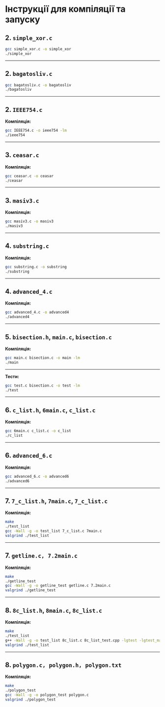 # Інструкції для компіляції та запуску

## 2. `simple_xor.c`

```bash
gcc simple_xor.c -o simple_xor
./simple_xor
```

---

## 2. `bagatosliv.c`

```bash
gcc bagatosliv.c -o bagatosliv
./bagatosliv
```

---

## 2. `IEEE754.c`

**Компіляція:**
```bash
gcc IEEE754.c -o ieee754 -lm
./ieee754
```

---

## 3. `ceasar.c`

**Компіляція:**
```bash
gcc ceasar.c -o ceasar
./ceasar
```

---

## 3. `masiv3.c`

**Компіляція:**
```bash
gcc masiv3.c -o masiv3
./masiv3
```

---

## 4. `substring.c`

**Компіляція:**
```bash
gcc substring.c -o substring
./substring
```

---

## 4. `advanced_4.c`

**Компіляція:**
```bash
gcc advanced_4.c -o advanced4
./advanced4
```

---

## 5. `bisection.h`, `main.c`, `bisection.c`

**Компіляція:**
```bash
gcc main.c bisection.c -o main -lm
./main
```

---

**Тести:**
```bash
gcc test.c bisection.c -o test -lm
./test
```

---

## 6. `c_list.h`, `6main.c`, `c_list.c`

**Компіляція:**
```bash
gcc 6main.c c_list.c -o c_list
./c_list
```

---

## 6. `advanced_6.c`

**Компіляція:**
```bash
gcc advanced_6.c -o advanced6
./advanced6
```

---

## 7. `7_c_list.h`, `7main.c`, `7_c_list.c`

**Компіляція:**
```bash
make
./test_list
gcc -Wall -g -o test_list 7_c_list.c 7main.c
valgrind ./test_list
```

---

## 7. `getline.c, 7.2main.c`

**Компіляція:**
```bash
make
./getline_test
gcc -Wall -g -o getline_test getline.c 7.2main.c
valgrind ./getline_test
```

---

## 8. `8c_list.h`, `8main.c`, `8c_list.c`

**Компіляція:**
```bash
make
./test_list
g++ -Wall -g -o test_list 8c_list.c 8c_list_test.cpp -lgtest -lgtest_main -lpthread
valgrind ./test_list
```

---

## 8. `polygon.c, polygon.h, polygon.txt`

**Компіляція:**
```bash
make
./polygon_test
gcc -Wall -g -o polygon_test polygon.c
valgrind ./polygon_test
```
